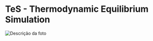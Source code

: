 # TeS - Thermodynamic Equilibrium Simulation


![Descrição da foto](imgs/logo_TeS.jpq "Logo com descrição")

